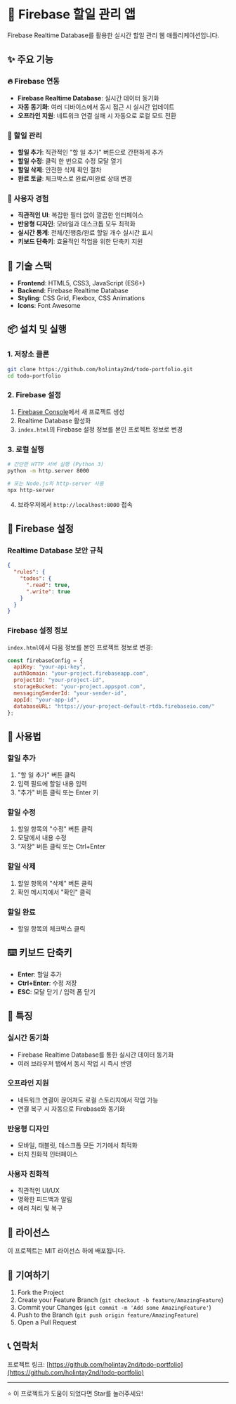 # 📝 Firebase 할일 관리 앱

Firebase Realtime Database를 활용한 실시간 할일 관리 웹 애플리케이션입니다.

## ✨ 주요 기능

### 🔥 Firebase 연동
- **Firebase Realtime Database**: 실시간 데이터 동기화
- **자동 동기화**: 여러 디바이스에서 동시 접근 시 실시간 업데이트
- **오프라인 지원**: 네트워크 연결 실패 시 자동으로 로컬 모드 전환

### 📱 할일 관리
- **할일 추가**: 직관적인 "할 일 추가" 버튼으로 간편하게 추가
- **할일 수정**: 클릭 한 번으로 수정 모달 열기
- **할일 삭제**: 안전한 삭제 확인 절차
- **완료 토글**: 체크박스로 완료/미완료 상태 변경

### 🎨 사용자 경험
- **직관적인 UI**: 복잡한 필터 없이 깔끔한 인터페이스
- **반응형 디자인**: 모바일과 데스크톱 모두 최적화
- **실시간 통계**: 전체/진행중/완료 할일 개수 실시간 표시
- **키보드 단축키**: 효율적인 작업을 위한 단축키 지원

## 🚀 기술 스택

- **Frontend**: HTML5, CSS3, JavaScript (ES6+)
- **Backend**: Firebase Realtime Database
- **Styling**: CSS Grid, Flexbox, CSS Animations
- **Icons**: Font Awesome

## 📦 설치 및 실행

### 1. 저장소 클론
```bash
git clone https://github.com/holintay2nd/todo-portfolio.git
cd todo-portfolio
```

### 2. Firebase 설정
1. [Firebase Console](https://console.firebase.google.com/)에서 새 프로젝트 생성
2. Realtime Database 활성화
3. `index.html`의 Firebase 설정 정보를 본인 프로젝트 정보로 변경

### 3. 로컬 실행
```bash
# 간단한 HTTP 서버 실행 (Python 3)
python -m http.server 8000

# 또는 Node.js의 http-server 사용
npx http-server
```

4. 브라우저에서 `http://localhost:8000` 접속

## 🔧 Firebase 설정

### Realtime Database 보안 규칙
```json
{
  "rules": {
    "todos": {
      ".read": true,
      ".write": true
    }
  }
}
```

### Firebase 설정 정보
`index.html`에서 다음 정보를 본인 프로젝트 정보로 변경:

```javascript
const firebaseConfig = {
  apiKey: "your-api-key",
  authDomain: "your-project.firebaseapp.com",
  projectId: "your-project-id",
  storageBucket: "your-project.appspot.com",
  messagingSenderId: "your-sender-id",
  appId: "your-app-id",
  databaseURL: "https://your-project-default-rtdb.firebaseio.com/"
};
```

## 📱 사용법

### 할일 추가
1. "할 일 추가" 버튼 클릭
2. 입력 필드에 할일 내용 입력
3. "추가" 버튼 클릭 또는 Enter 키

### 할일 수정
1. 할일 항목의 "수정" 버튼 클릭
2. 모달에서 내용 수정
3. "저장" 버튼 클릭 또는 Ctrl+Enter

### 할일 삭제
1. 할일 항목의 "삭제" 버튼 클릭
2. 확인 메시지에서 "확인" 클릭

### 할일 완료
- 할일 항목의 체크박스 클릭

## ⌨️ 키보드 단축키

- **Enter**: 할일 추가
- **Ctrl+Enter**: 수정 저장
- **ESC**: 모달 닫기 / 입력 폼 닫기

## 🌟 특징

### 실시간 동기화
- Firebase Realtime Database를 통한 실시간 데이터 동기화
- 여러 브라우저 탭에서 동시 작업 시 즉시 반영

### 오프라인 지원
- 네트워크 연결이 끊어져도 로컬 스토리지에서 작업 가능
- 연결 복구 시 자동으로 Firebase와 동기화

### 반응형 디자인
- 모바일, 태블릿, 데스크톱 모든 기기에서 최적화
- 터치 친화적 인터페이스

### 사용자 친화적
- 직관적인 UI/UX
- 명확한 피드백과 알림
- 에러 처리 및 복구

## 📄 라이선스

이 프로젝트는 MIT 라이선스 하에 배포됩니다.

## 🤝 기여하기

1. Fork the Project
2. Create your Feature Branch (`git checkout -b feature/AmazingFeature`)
3. Commit your Changes (`git commit -m 'Add some AmazingFeature'`)
4. Push to the Branch (`git push origin feature/AmazingFeature`)
5. Open a Pull Request

## 📞 연락처

프로젝트 링크: [https://github.com/holintay2nd/todo-portfolio](https://github.com/holintay2nd/todo-portfolio)

---

⭐ 이 프로젝트가 도움이 되었다면 Star를 눌러주세요!
